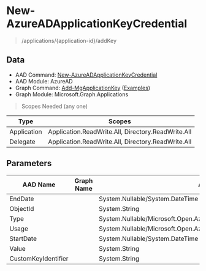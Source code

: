 # New-AzureADApplicationKeyCredential

> /applications/{application-id}/addKey

## Data

+ AAD Command: [New-AzureADApplicationKeyCredential](https://docs.microsoft.com/en-us/powershell/module/AzureAD/New-AzureADApplicationKeyCredential)
+ AAD Module: AzureAD
+ Graph Command: [Add-MgApplicationKey](https://docs.microsoft.com/en-us/powershell/module/Microsoft.Graph.Applications/Add-MgApplicationKey) ([Examples](https://github.com/orgs/msgraph/discussions?discussions_q=Add-MgApplicationKey))
+ Graph Module: Microsoft.Graph.Applications

> Scopes Needed (any one)

|Type|Scopes|
|---|---|
|Application|Application.ReadWrite.All, Directory.ReadWrite.All|
|Delegate|Application.ReadWrite.All, Directory.ReadWrite.All|

## Parameters

|AAD Name|Graph Name|AAD Type|Graph Type|Infos|
|---|---|---|---|---|
|EndDate||System.Nullable/System.DateTime|||
|ObjectId||System.String|||
|Type||System.Nullable/Microsoft.Open.AzureAD.Graph.PowerShell.Custom.KeyType|||
|Usage||System.Nullable/Microsoft.Open.AzureAD.Graph.PowerShell.Custom.KeyUsage|||
|StartDate||System.Nullable/System.DateTime|||
|Value||System.String|||
|CustomKeyIdentifier||System.String|||

